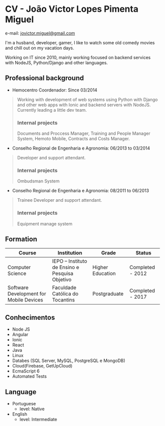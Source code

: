 # CV - João Victor Lopes Pimenta Miguel

e-mail: jovictor.miguel@gmail.com

I'm a husband, developer, gamer, I like to watch some old comedy movies and chill out on my vacation days.

Working on IT since 2010, mainly working focused on backend services with NodeJS, Python/Django and other languages.

## Professional background

* Hemocentro Coordenador: Since 03/2014

> Working with development of web systems using Python with Django and other web apps with Ionic and backend servers with NodeJS.  Currently leading a little dev team.
> ### Internal projects
> Documents and Proccess Manager, Training and People Manager System, Hemoto Mobile, Contracts and Costs Manager.

*  Conselho Regional de Engenharia e Agronomia: 06/2013 to 03/2014
> Developer and support attendant.
> ### Internal projects
> Ombudsman System

*  Conselho Regional de Engenharia e Agronomia: 08/2011 to 06/2013
> Trainee
> Developer and support attendant.
> ### Internal projects
> Equipment manage system

## Formation
| Course | Institution | Grade | Status |
|--------|-------------|-------|--------|
|Computer Science|IEPO – Instituto de Ensino e Pesquisa Objetivo|Higher Education|Completed - 2012|
|Software Development for Mobile Devices|Faculdade Católica do Tocantins|Postgraduate|Completed - 2017|

## Conhecimentos

* Node JS
* Angular
* Ionic
* React
* Java
* Linux
* Databes (SQL Server, MySQL, PostgreSQL e MongoDB)
* Cloud(Firebase, GetUpCloud)
* EcmaScript 6
* Automated Tests

## Language
* Portuguese
  * level: Native
* English
  * level: Intermediate
